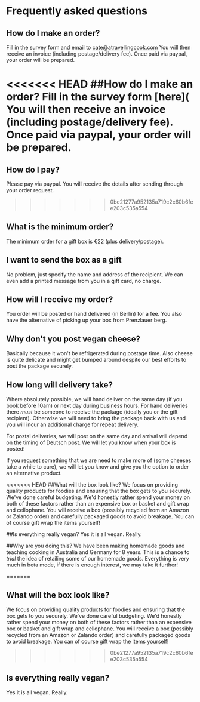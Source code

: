 # Frequently asked questions
## How do I make an order?
Fill in the survey form and email to cate@atravellingcook.com You will then receive an invoice (including postage/delivery fee). Once paid via paypal, your order will be prepared.

<<<<<<< HEAD
##How do I make an order?
Fill in the survey form [here](  You will then receive an invoice (including postage/delivery fee). Once paid via paypal, your order will be prepared. 
=======
## How do I pay?
Please pay via paypal. You will receive the details after sending through your order request.
>>>>>>> 0be21277a952135a719c2c60b6fee203c535a554

## What is the minimum order?
The minimum order for a gift box is €22 (plus delivery/postage).

## I want to send the box as a gift
No problem, just specify the name and address of the recipient. We can even add a printed message from you in a gift card, no charge.

## How will I receive my order?
You order will be posted or hand delivered (in Berlin) for a fee. You also have the alternative of picking up your box from Prenzlauer berg.

## Why don't you post vegan cheese?
Basically because it won't be refrigerated during postage time. Also cheese is quite delicate and might get bumped around despite our best efforts to post the package securely.

## How long will delivery take?
Where absolutely possible, we will hand deliver on the same day (if you book before 10am) or next day during business hours. For hand deliveries there _must_ be someone to receive the package (ideally you or the gift recipient). Otherwise we will need to bring the package back with us and you will incur an additional charge for repeat delivery.

For postal deliveries, we will post on the same day and arrival will depend on the timing of Deutsch post. We will let you know when your box is posted!

If you request something that we are need to make more of (some cheeses take a while to cure), we will let you know and give you the option to order an alternative product.

<<<<<<< HEAD
##What will the box look like?
We focus on providing quality products for foodies and ensuring that the box gets to you securely. We've done careful budgeting. We'd honestly rather spend your money on both of these factors rather than an expensive box or basket and gift wrap and cellophane. You will receive a box (possibly recycled from an Amazon or Zalando order) and carefully packaged goods to avoid breakage. You can of course gift wrap the items yourself! 

##Is everything really vegan?
Yes it is all vegan. Really. 

##Why are you doing this?
We have been making homemade goods and teaching cooking in Australia and Germany for 8 years. This is a chance to *trial* the idea of retailing some of our homemade goods. Everything is very much in beta mode, if there is enough interest, we may take it further! 




=======
## What will the box look like?
We focus on providing quality products for foodies and ensuring that the box gets to you securely. We've done careful budgeting. We'd honestly rather spend your money on both of these factors rather than an expensive box or basket and gift wrap and cellophane. You will receive a box (possibly recycled from an Amazon or Zalando order) and carefully packaged goods to avoid breakage. You can of course gift wrap the items yourself!
>>>>>>> 0be21277a952135a719c2c60b6fee203c535a554

## Is everything really vegan?
Yes it is all vegan. Really.
